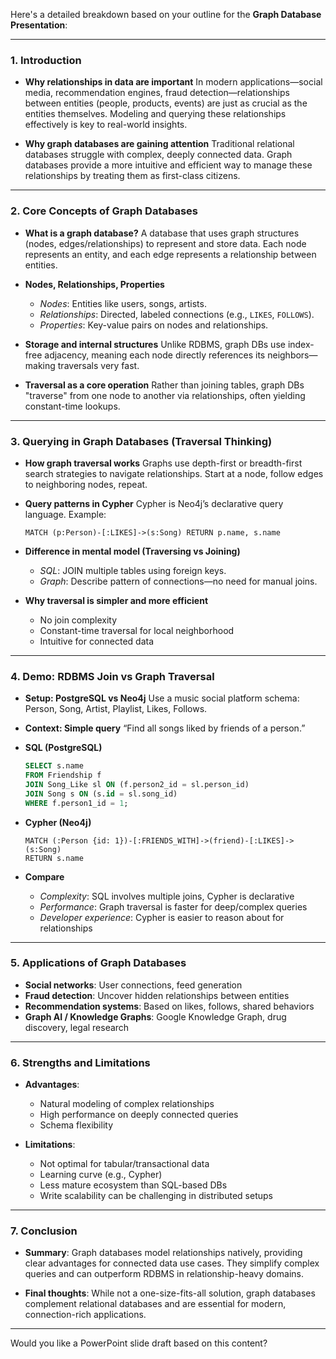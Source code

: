 Here's a detailed breakdown based on your outline for the **Graph Database Presentation**:

---

### **1. Introduction**

- **Why relationships in data are important**
  In modern applications—social media, recommendation engines, fraud detection—relationships between entities (people, products, events) are just as crucial as the entities themselves. Modeling and querying these relationships effectively is key to real-world insights.

- **Why graph databases are gaining attention**
  Traditional relational databases struggle with complex, deeply connected data. Graph databases provide a more intuitive and efficient way to manage these relationships by treating them as first-class citizens.

---

### **2. Core Concepts of Graph Databases**

- **What is a graph database?**
  A database that uses graph structures (nodes, edges/relationships) to represent and store data. Each node represents an entity, and each edge represents a relationship between entities.

- **Nodes, Relationships, Properties**

  - _Nodes_: Entities like users, songs, artists.
  - _Relationships_: Directed, labeled connections (e.g., `LIKES`, `FOLLOWS`).
  - _Properties_: Key-value pairs on nodes and relationships.

- **Storage and internal structures**
  Unlike RDBMS, graph DBs use index-free adjacency, meaning each node directly references its neighbors—making traversals very fast.

- **Traversal as a core operation**
  Rather than joining tables, graph DBs "traverse" from one node to another via relationships, often yielding constant-time lookups.

---

### **3. Querying in Graph Databases (Traversal Thinking)**

- **How graph traversal works**
  Graphs use depth-first or breadth-first search strategies to navigate relationships. Start at a node, follow edges to neighboring nodes, repeat.

- **Query patterns in Cypher**
  Cypher is Neo4j’s declarative query language.
  Example:

  ```cypher
  MATCH (p:Person)-[:LIKES]->(s:Song) RETURN p.name, s.name
  ```

- **Difference in mental model (Traversing vs Joining)**

  - _SQL_: JOIN multiple tables using foreign keys.
  - _Graph_: Describe pattern of connections—no need for manual joins.

- **Why traversal is simpler and more efficient**

  - No join complexity
  - Constant-time traversal for local neighborhood
  - Intuitive for connected data

---

### **4. Demo: RDBMS Join vs Graph Traversal**

- **Setup: PostgreSQL vs Neo4j**
  Use a music social platform schema: Person, Song, Artist, Playlist, Likes, Follows.

- **Context: Simple query**
  “Find all songs liked by friends of a person.”

- **SQL (PostgreSQL)**

  ```sql
  SELECT s.name
  FROM Friendship f
  JOIN Song_Like sl ON (f.person2_id = sl.person_id)
  JOIN Song s ON (s.id = sl.song_id)
  WHERE f.person1_id = 1;
  ```

- **Cypher (Neo4j)**

  ```cypher
  MATCH (:Person {id: 1})-[:FRIENDS_WITH]->(friend)-[:LIKES]->(s:Song)
  RETURN s.name
  ```

- **Compare**

  - _Complexity_: SQL involves multiple joins, Cypher is declarative
  - _Performance_: Graph traversal is faster for deep/complex queries
  - _Developer experience_: Cypher is easier to reason about for relationships

---

### **5. Applications of Graph Databases**

- **Social networks**: User connections, feed generation
- **Fraud detection**: Uncover hidden relationships between entities
- **Recommendation systems**: Based on likes, follows, shared behaviors
- **Graph AI / Knowledge Graphs**: Google Knowledge Graph, drug discovery, legal research

---

### **6. Strengths and Limitations**

- **Advantages**:

  - Natural modeling of complex relationships
  - High performance on deeply connected queries
  - Schema flexibility

- **Limitations**:

  - Not optimal for tabular/transactional data
  - Learning curve (e.g., Cypher)
  - Less mature ecosystem than SQL-based DBs
  - Write scalability can be challenging in distributed setups

---

### **7. Conclusion**

- **Summary**:
  Graph databases model relationships natively, providing clear advantages for connected data use cases. They simplify complex queries and can outperform RDBMS in relationship-heavy domains.

- **Final thoughts**:
  While not a one-size-fits-all solution, graph databases complement relational databases and are essential for modern, connection-rich applications.

---

Would you like a PowerPoint slide draft based on this content?
